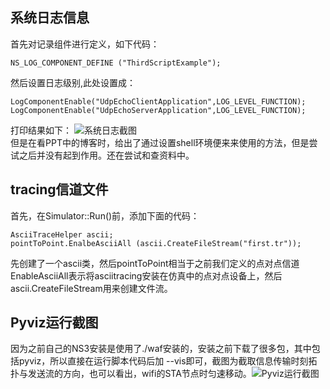 ## 系统日志信息
首先对记录组件进行定义，如下代码：

    NS_LOG_COMPONENT_DEFINE ("ThirdScriptExample");
然后设置日志级别,此处设置成：<br>

    LogComponentEnable("UdpEchoClientApplication",LOG_LEVEL_FUNCTION);
    LogComponentEnable("UdpEchoServerApplication",LOG_LEVEL_FUNCTION);
打印结果如下：
![系统日志截图](http://i4.piimg.com/567571/b59bf4b56209d553.png)<br>
但是在看PPT中的博客时，给出了通过设置shell环境便来来使用的方法，但是尝试之后并没有起到作用。还在尝试和查资料中。<br>
## tracing信道文件
首先，在Simulator::Run()前，添加下面的代码：

    AsciiTraceHelper ascii;
    pointToPoint.EnalbeAsciiAll (ascii.CreateFileStream("first.tr"));   
先创建了一个ascii类，然后pointToPoint相当于之前我们定义的点对点信道EnableAsciiAll表示将asciitracing安装在仿真中的点对点设备上，然后ascii.CreateFileStream用来创建文件流。

## Pyviz运行截图
因为之前自己的NS3安装是使用了./waf安装的，安装之前下载了很多包，其中包括pyviz，所以直接在运行脚本代码后加 --vis即可，截图为截取信息传输时刻拓扑与发送流的方向，也可以看出，wifi的STA节点时匀速移动。![Pyviz运行截图](http://i4.piimg.com/567571/3e1f511fcb33d150.png)<br>
